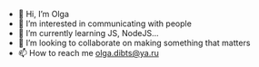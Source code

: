 - 👋 Hi, I’m Olga
- 👀 I’m interested in communicating with people 
- 🌱 I’m currently learning JS, NodeJS...
- 💞️ I’m looking to collaborate on making something that matters 
- 📫 How to reach me olga.dibts@ya.ru

<!---
Lgkrsnv/Lgkrsnv is a ✨ special ✨ repository because its `README.md` (this file) appears on your GitHub profile.
You can click the Preview link to take a look at your changes.
--->
